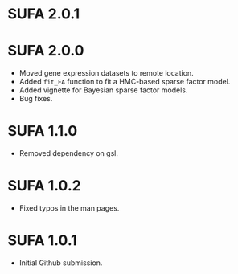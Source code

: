 # SUFA 2.0.1

# SUFA 2.0.0

* Moved gene expression datasets to remote location. 
* Added `fit_FA` function to fit a HMC-based sparse factor model.
* Added vignette for Bayesian sparse factor models.
* Bug fixes.

# SUFA 1.1.0

* Removed dependency on gsl.

# SUFA 1.0.2

* Fixed typos in the man pages.

# SUFA 1.0.1

* Initial Github submission.
